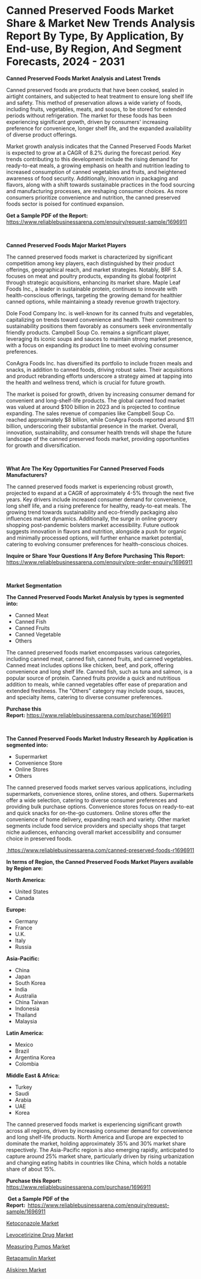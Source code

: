 <p><h1>Canned Preserved Foods Market Share & Market New Trends Analysis Report By Type, By Application, By End-use, By Region, And Segment Forecasts, 2024 - 2031</h1></p><p><strong>Canned Preserved Foods Market Analysis and Latest Trends</strong></p>
<p><p>Canned preserved foods are products that have been cooked, sealed in airtight containers, and subjected to heat treatment to ensure long shelf life and safety. This method of preservation allows a wide variety of foods, including fruits, vegetables, meats, and soups, to be stored for extended periods without refrigeration. The market for these foods has been experiencing significant growth, driven by consumers' increasing preference for convenience, longer shelf life, and the expanded availability of diverse product offerings.</p><p>Market growth analysis indicates that the Canned Preserved Foods Market is expected to grow at a CAGR of 8.2% during the forecast period. Key trends contributing to this development include the rising demand for ready-to-eat meals, a growing emphasis on health and nutrition leading to increased consumption of canned vegetables and fruits, and heightened awareness of food security. Additionally, innovation in packaging and flavors, along with a shift towards sustainable practices in the food sourcing and manufacturing processes, are reshaping consumer choices. As more consumers prioritize convenience and nutrition, the canned preserved foods sector is poised for continued expansion.</p></p>
<p><strong>Get a Sample PDF of the Report:&nbsp;</strong> <a href="https://www.reliablebusinessarena.com/enquiry/request-sample/1696911?utm_campaign=1552&utm_medium=2&utm_source=Github&utm_content=ia&utm_term=20102024&utm_id=canned-preserved-foods">https://www.reliablebusinessarena.com/enquiry/request-sample/1696911</a></p>
<p>&nbsp;</p>
<p><strong>Canned Preserved Foods Major Market Players</strong></p>
<p><p>The canned preserved foods market is characterized by significant competition among key players, each distinguished by their product offerings, geographical reach, and market strategies. Notably, BRF S.A. focuses on meat and poultry products, expanding its global footprint through strategic acquisitions, enhancing its market share. Maple Leaf Foods Inc., a leader in sustainable protein, continues to innovate with health-conscious offerings, targeting the growing demand for healthier canned options, while maintaining a steady revenue growth trajectory.</p><p>Dole Food Company Inc. is well-known for its canned fruits and vegetables, capitalizing on trends toward convenience and health. Their commitment to sustainability positions them favorably as consumers seek environmentally friendly products. Campbell Soup Co. remains a significant player, leveraging its iconic soups and sauces to maintain strong market presence, with a focus on expanding its product line to meet evolving consumer preferences.</p><p>ConAgra Foods Inc. has diversified its portfolio to include frozen meals and snacks, in addition to canned foods, driving robust sales. Their acquisitions and product rebranding efforts underscore a strategy aimed at tapping into the health and wellness trend, which is crucial for future growth.</p><p>The market is poised for growth, driven by increasing consumer demand for convenient and long-shelf-life products. The global canned food market was valued at around $100 billion in 2023 and is projected to continue expanding. The sales revenue of companies like Campbell Soup Co. reached approximately $8 billion, while ConAgra Foods reported around $11 billion, underscoring their substantial presence in the market. Overall, innovation, sustainability, and consumer health trends will shape the future landscape of the canned preserved foods market, providing opportunities for growth and diversification.</p></p>
<p>&nbsp;</p>
<p><strong>What Are The Key Opportunities For Canned Preserved Foods Manufacturers?</strong></p>
<p><p>The canned preserved foods market is experiencing robust growth, projected to expand at a CAGR of approximately 4-5% through the next five years. Key drivers include increased consumer demand for convenience, long shelf life, and a rising preference for healthy, ready-to-eat meals. The growing trend towards sustainability and eco-friendly packaging also influences market dynamics. Additionally, the surge in online grocery shopping post-pandemic bolsters market accessibility. Future outlook suggests innovation in flavors and nutrition, alongside a push for organic and minimally processed options, will further enhance market potential, catering to evolving consumer preferences for health-conscious choices.</p></p>
<p><strong>Inquire or Share Your Questions If Any Before Purchasing This Report:</strong> <a href="https://www.reliablebusinessarena.com/enquiry/pre-order-enquiry/1696911?utm_campaign=1552&utm_medium=2&utm_source=Github&utm_content=ia&utm_term=20102024&utm_id=canned-preserved-foods">https://www.reliablebusinessarena.com/enquiry/pre-order-enquiry/1696911</a></p>
<p>&nbsp;</p>
<p><strong>Market Segmentation</strong></p>
<p><strong>The Canned Preserved Foods Market Analysis by types is segmented into:</strong></p>
<p><ul><li>Canned Meat</li><li>Canned Fish</li><li>Canned Fruits</li><li>Canned Vegetable</li><li>Others</li></ul></p>
<p><p>The canned preserved foods market encompasses various categories, including canned meat, canned fish, canned fruits, and canned vegetables. Canned meat includes options like chicken, beef, and pork, offering convenience and long shelf life. Canned fish, such as tuna and salmon, is a popular source of protein. Canned fruits provide a quick and nutritious addition to meals, while canned vegetables offer ease of preparation and extended freshness. The "Others" category may include soups, sauces, and specialty items, catering to diverse consumer preferences.</p></p>
<p><strong>Purchase this Report:&nbsp;</strong><a href="https://www.reliablebusinessarena.com/purchase/1696911?utm_campaign=1552&utm_medium=2&utm_source=Github&utm_content=ia&utm_term=20102024&utm_id=canned-preserved-foods">https://www.reliablebusinessarena.com/purchase/1696911</a></p>
<p>&nbsp;</p>
<p><strong>The Canned Preserved Foods Market Industry Research by Application is segmented into:</strong></p>
<p><ul><li>Supermarket</li><li>Convenience Store</li><li>Online Stores</li><li>Others</li></ul></p>
<p><p>The canned preserved foods market serves various applications, including supermarkets, convenience stores, online stores, and others. Supermarkets offer a wide selection, catering to diverse consumer preferences and providing bulk purchase options. Convenience stores focus on ready-to-eat and quick snacks for on-the-go customers. Online stores offer the convenience of home delivery, expanding reach and variety. Other market segments include food service providers and specialty shops that target niche audiences, enhancing overall market accessibility and consumer choice in preserved foods.</p></p>
<p><a href="https://www.reliablebusinessarena.com/canned-preserved-foods-r1696911?utm_campaign=1552&utm_medium=2&utm_source=Github&utm_content=ia&utm_term=20102024&utm_id=canned-preserved-foods">&nbsp;https://www.reliablebusinessarena.com/canned-preserved-foods-r1696911</a></p>
<p><strong>In terms of Region, the Canned Preserved Foods Market Players available by Region are:</strong></p>
<p>
    <p> <strong> North America: </strong>
        <ul>
            <li>United States</li>
            <li>Canada</li>
        </ul>
        </p> 
    <p> <strong> Europe: </strong>
        <ul>
            <li>Germany</li>
            <li>France</li>
            <li>U.K.</li>
            <li>Italy</li>
            <li>Russia</li>
        </ul>
        </p> 
    <p> <strong> Asia-Pacific: </strong>
        <ul>
            <li>China</li>
            <li>Japan</li>
            <li>South Korea</li>
            <li>India</li>
            <li>Australia</li>
            <li>China Taiwan</li>
            <li>Indonesia</li>
            <li>Thailand</li>
            <li>Malaysia</li>
        </ul>
        </p> 
    <p> <strong> Latin America: </strong>
        <ul>
            <li>Mexico</li>
            <li>Brazil</li>
            <li>Argentina Korea</li>
            <li>Colombia</li>
        </ul>
        </p> 
    <p> <strong> Middle East & Africa: </strong>
        <ul>
            <li>Turkey</li>
            <li>Saudi</li>
            <li>Arabia</li>
            <li>UAE</li>
            <li>Korea</li>
        </ul>
    </p>
    </p>
<p><p>The canned preserved foods market is experiencing significant growth across all regions, driven by increasing consumer demand for convenience and long shelf-life products. North America and Europe are expected to dominate the market, holding approximately 35% and 30% market share respectively. The Asia-Pacific region is also emerging rapidly, anticipated to capture around 25% market share, particularly driven by rising urbanization and changing eating habits in countries like China, which holds a notable share of about 15%.</p></p>
<p><strong>Purchase this Report: </strong><a href="https://www.reliablebusinessarena.com/purchase/1696911?utm_campaign=1552&utm_medium=2&utm_source=Github&utm_content=ia&utm_term=20102024&utm_id=canned-preserved-foods">https://www.reliablebusinessarena.com/purchase/1696911</a></p>
<p>&nbsp;<strong>Get a Sample PDF of the Report:&nbsp;&nbsp;</strong><a href="https://www.reliablebusinessarena.com/enquiry/request-sample/1696911?utm_campaign=1552&utm_medium=2&utm_source=Github&utm_content=ia&utm_term=20102024&utm_id=canned-preserved-foods">https://www.reliablebusinessarena.com/enquiry/request-sample/1696911</a></p>
<p><strong></strong></p>
<p><p><a href="https://www.linkedin.com/pulse/global-ketoconazole-market-trends-insights-growth-opportunities-yuy2c?utm_campaign=1552&utm_medium=2&utm_source=Github&utm_content=ia&utm_term=20102024&utm_id=canned-preserved-foods">Ketoconazole Market</a></p><p><a href="https://www.linkedin.com/pulse/levocetirizine-drug-market-evolution-key-trends-regional-dynamics-zknxc?utm_campaign=1552&utm_medium=2&utm_source=Github&utm_content=ia&utm_term=20102024&utm_id=canned-preserved-foods">Levocetirizine Drug Market</a></p><p><a href="https://issuu.com/reportprime-2/docs/measuring-pumps-market-size-2030.pp_19b35f5fce80c3?utm_campaign=1552&utm_medium=2&utm_source=Github&utm_content=ia&utm_term=20102024&utm_id=canned-preserved-foods">Measuring Pumps Market</a></p><p><a href="https://www.linkedin.com/pulse/global-perspectives-retapamulin-market-trends-challenges-forecast-1zbwc?utm_campaign=1552&utm_medium=2&utm_source=Github&utm_content=ia&utm_term=20102024&utm_id=canned-preserved-foods">Retapamulin Market</a></p><p><a href="https://www.linkedin.com/pulse/emerging-opportunities-challenges-global-aliskiren-market-2024-kchec?utm_campaign=1552&utm_medium=2&utm_source=Github&utm_content=ia&utm_term=20102024&utm_id=canned-preserved-foods">Aliskiren Market</a></p></p>